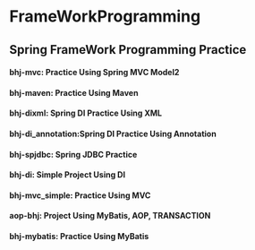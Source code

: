 # FrameWorkProgramming
## Spring FrameWork Programming Practice
#### bhj-mvc: Practice Using Spring MVC Model2
#### bhj-maven: Practice Using Maven
#### bhj-dixml: Spring DI Practice Using XML
#### bhj-di_annotation:Spring DI Practice Using Annotation
#### bhj-spjdbc: Spring JDBC Practice
#### bhj-di: Simple Project Using DI
#### bhj-mvc_simple: Practice Using MVC
#### aop-bhj: Project Using MyBatis, AOP, TRANSACTION
#### bhj-mybatis: Practice Using MyBatis


